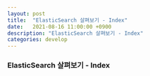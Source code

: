 ```yaml
---
layout: post
title:  "ElasticSearch 살펴보기 - Index"
date:   2021-08-16 11:00:00 +0900
description: "ElasticSearch 살펴보기 - Index"
categories: develop
---
```


### ElasticSearch 살펴보기 - Index
